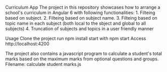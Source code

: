 Curriculum App
The project in this repository showcases how to arrange a school's curriculum in Angular 6 with following functionalities:
	1. Filteing based on subject.
	2. Filteing based on subject name.
	3. Filteing based on topic name in each subject (both local to the sbject and global to all subjects)
	4. Truncation of subjects and topics in a user friendly manner

Usage
Clone the project
run npm install
start with npm start
Access http://localhost:4200

The project also contains a javascript program to calculate a student's total marks based on the maximum marks from optional questions and groups.
Filename: calculate student marks.js
